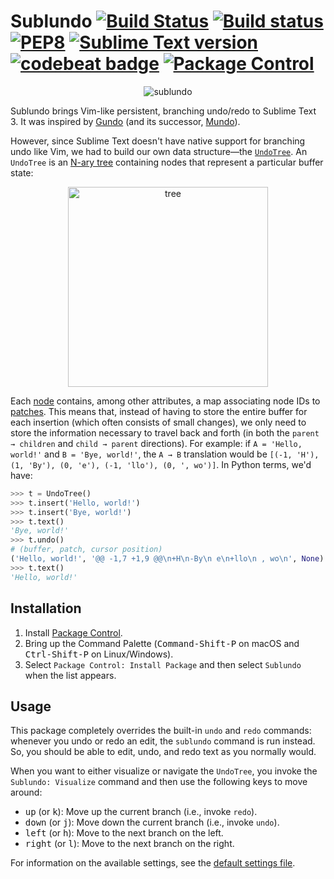 # Sublundo [![Build Status](https://travis-ci.org/libundo/Sublundo.svg?branch=master)](https://travis-ci.org/libundo/Sublundo) [![Build status](https://ci.appveyor.com/api/projects/status/2hs94fgrhds5dh5a?svg=true)](https://ci.appveyor.com/project/libundo/sublundo) [![PEP8](https://img.shields.io/badge/code%20style-pep8-orange.svg)](https://www.python.org/dev/peps/pep-0008/) [![Sublime Text version](https://img.shields.io/badge/sublime%20text-v3103%2B-blue.svg)](https://www.sublimetext.com/3) [![codebeat badge](https://codebeat.co/badges/fdbbebac-f1fd-411d-adee-4cc00cc55412)](https://codebeat.co/projects/github-com-libundo-sublundo-master) [![Package Control](https://img.shields.io/packagecontrol/dt/Sublundo.svg)](https://packagecontrol.io/packages/Sublundo)

<p align="center">
  <img alt="sublundo" src="https://user-images.githubusercontent.com/8785025/29885633-627d89ae-8d6c-11e7-9886-ccd389d18317.png">
</p>

Sublundo brings Vim-like persistent, branching undo/redo to Sublime Text 3. It was inspired by [Gundo](https://sjl.bitbucket.io/gundo.vim/) (and its successor, [Mundo](http://simnalamburt.github.io/vim-mundo/dist/)).

However, since Sublime Text doesn't have native support for branching undo like Vim, we had to build our own data structure&mdash;the [`UndoTree`](https://github.com/libundo/Sublundo/blob/master/lib/tree.py#L41). An `UndoTree` is an [N-ary tree](https://en.wikipedia.org/wiki/K-ary_tree) containing nodes that represent a particular buffer state:

<p align="center">
  <img width="320" alt="tree" src="https://user-images.githubusercontent.com/8785025/29885744-baac1096-8d6c-11e7-8105-f17b3bbe20d0.png">
</p>

Each [node](https://github.com/libundo/Sublundo/blob/master/lib/tree.py#L12) contains, among other attributes, a map associating node IDs to [patches](https://en.wikipedia.org/wiki/Patch_(Unix)). This means that, instead of having to store the entire buffer for each insertion (which often consists of small changes), we only need to store the information necessary to travel back and forth (in both the `parent → children` and `child → parent` directions). For example: if `A = 'Hello, world!'` and `B = 'Bye, world!'`, the `A → B` translation would be `[(-1, 'H'), (1, 'By'), (0, 'e'), (-1, 'llo'), (0, ', wo')]`. In Python terms, we'd have:

```python
>>> t = UndoTree()
>>> t.insert('Hello, world!')
>>> t.insert('Bye, world!')
>>> t.text()
'Bye, world!'
>>> t.undo()
# (buffer, patch, cursor position)
('Hello, world!', '@@ -1,7 +1,9 @@\n+H\n-By\n e\n+llo\n , wo\n', None)
>>> t.text()
'Hello, world!'
```

## Installation

1. Install [Package Control][pck-ctrl].
3. Bring up the Command Palette
   (<kbd>Command-Shift-P</kbd> on macOS and <kbd>Ctrl-Shift-P</kbd> on Linux/Windows).
4. Select `Package Control: Install Package`
   and then select `Sublundo` when the list appears.

## Usage

This package completely overrides the built-in `undo` and `redo` commands: whenever you undo or redo an edit, the `sublundo` command is run instead. So, you should be able to edit, undo, and redo text as you normally would.

When you want to either visualize or navigate the `UndoTree`, you invoke the `Sublundo: Visualize` command and then use the following keys to move around:

- <kbd>up</kbd> (or <kbd>k</kbd>): Move up the current branch (i.e., invoke `redo`).
- <kbd>down</kbd> (or <kbd>j</kbd>): Move down the current branch (i.e., invoke `undo`).
- <kbd>left</kbd> (or <kbd>h</kbd>): Move to the next branch on the left.
- <kbd>right</kbd> (or <kbd>l</kbd>): Move to the next branch on the right.

For information on the available settings, see the [default settings file](https://github.com/libundo/Sublundo/blob/master/Sublundo.sublime-settings).

[pck-ctrl]: https://packagecontrol.io/installation "Package Control"
